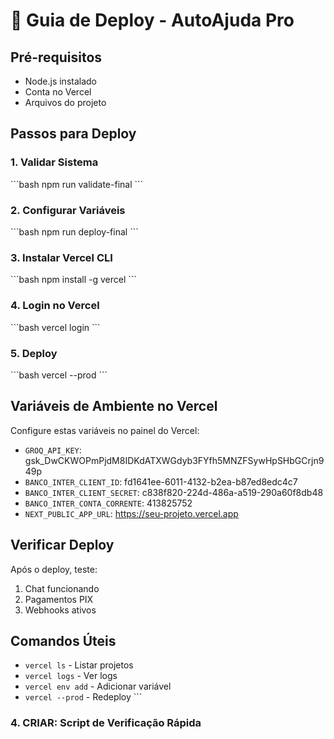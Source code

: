 # 🚀 Guia de Deploy - AutoAjuda Pro

## Pré-requisitos
- Node.js instalado
- Conta no Vercel
- Arquivos do projeto

## Passos para Deploy

### 1. Validar Sistema
\`\`\`bash
npm run validate-final
\`\`\`

### 2. Configurar Variáveis
\`\`\`bash
npm run deploy-final
\`\`\`

### 3. Instalar Vercel CLI
\`\`\`bash
npm install -g vercel
\`\`\`

### 4. Login no Vercel
\`\`\`bash
vercel login
\`\`\`

### 5. Deploy
\`\`\`bash
vercel --prod
\`\`\`

## Variáveis de Ambiente no Vercel

Configure estas variáveis no painel do Vercel:

- `GROQ_API_KEY`: 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
- `BANCO_INTER_CLIENT_ID`: fd1641ee-6011-4132-b2ea-b87ed8edc4c7
- `BANCO_INTER_CLIENT_SECRET`: c838f820-224d-486a-a519-290a60f8db48
- `BANCO_INTER_CONTA_CORRENTE`: 413825752
- `NEXT_PUBLIC_APP_URL`: https://seu-projeto.vercel.app

## Verificar Deploy

Após o deploy, teste:
1. Chat funcionando
2. Pagamentos PIX
3. Webhooks ativos

## Comandos Úteis

- `vercel ls` - Listar projetos
- `vercel logs` - Ver logs
- `vercel env add` - Adicionar variável
- `vercel --prod` - Redeploy
\`\`\`

### **4. CRIAR: Script de Verificação Rápida**
